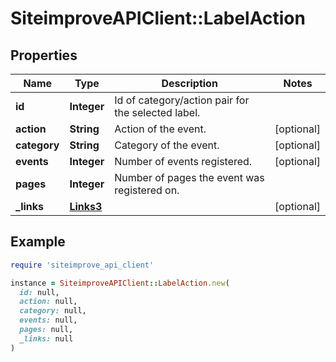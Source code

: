 # SiteimproveAPIClient::LabelAction

## Properties

| Name | Type | Description | Notes |
| ---- | ---- | ----------- | ----- |
| **id** | **Integer** | Id of category/action pair for the selected label. |  |
| **action** | **String** | Action of the event. | [optional] |
| **category** | **String** | Category of the event. | [optional] |
| **events** | **Integer** | Number of events registered. | [optional] |
| **pages** | **Integer** | Number of pages the event was registered on. |  |
| **_links** | [**Links3**](Links3.md) |  | [optional] |

## Example

```ruby
require 'siteimprove_api_client'

instance = SiteimproveAPIClient::LabelAction.new(
  id: null,
  action: null,
  category: null,
  events: null,
  pages: null,
  _links: null
)
```

